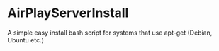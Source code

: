 # AirPlayServerInstall
A simple easy install bash script for systems that use apt-get (Debian, Ubuntu etc.) 
